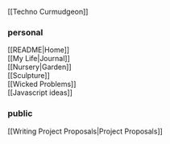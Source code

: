 [[Techno Curmudgeon]]  

### personal
[[README|Home]]  
[[My Life|Journal]]  
[[Nursery|Garden]]  
[[Sculpture]]  
[[Wicked Problems]]  
[[Javascript ideas]]  

### public
[[Writing Project Proposals|Project Proposals]]  